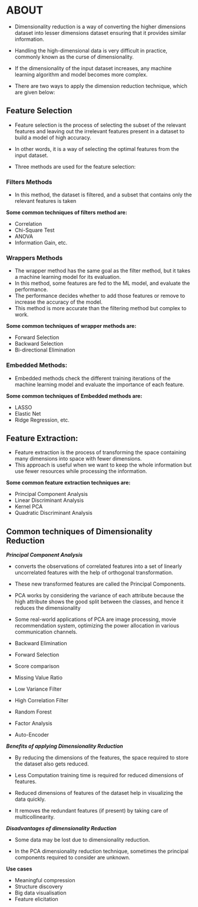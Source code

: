 # ABOUT

- Dimensionality reduction is a way of converting the higher dimensions dataset into lesser dimensions dataset ensuring that it provides similar information.

- Handling the high-dimensional data is very difficult in practice, commonly known as the curse of dimensionality.

- If the dimensionality of the input dataset increases, any machine learning algorithm and model becomes more complex.

- There are two ways to apply the dimension reduction technique, which are given below:

## Feature Selection

- Feature selection is the process of selecting the subset of the relevant features and leaving out the irrelevant features present in a dataset to build a model of high accuracy.
- In other words, it is a way of selecting the optimal features from the input dataset.

- Three methods are used for the feature selection:

### Filters Methods

- In this method, the dataset is filtered, and a subset that contains only the relevant features is taken

**Some common techniques of filters method are:**

- Correlation
- Chi-Square Test
- ANOVA
- Information Gain, etc.

### Wrappers Methods

- The wrapper method has the same goal as the filter method, but it takes a machine learning model for its evaluation.
- In this method, some features are fed to the ML model, and evaluate the performance.
- The performance decides whether to add those features or remove to increase the accuracy of the model.
- This method is more accurate than the filtering method but complex to work.

**Some common techniques of wrapper methods are:**

- Forward Selection
- Backward Selection
- Bi-directional Elimination

### Embedded Methods:

- Embedded methods check the different training iterations of the machine learning model and evaluate the importance of each feature.

**Some common techniques of Embedded methods are:**

- LASSO
- Elastic Net
- Ridge Regression, etc.

## Feature Extraction:

- Feature extraction is the process of transforming the space containing many dimensions into space with fewer dimensions.
- This approach is useful when we want to keep the whole information but use fewer resources while processing the information.

**Some common feature extraction techniques are:**

- Principal Component Analysis
- Linear Discriminant Analysis
- Kernel PCA
- Quadratic Discriminant Analysis

## Common techniques of Dimensionality Reduction

**_Principal Component Analysis_**

- converts the observations of correlated features into a set of linearly uncorrelated features with the help of orthogonal transformation.
- These new transformed features are called the Principal Components.
- PCA works by considering the variance of each attribute because the high attribute shows the good split between the classes, and hence it reduces the dimensionality
- Some real-world applications of PCA are image processing, movie recommendation system, optimizing the power allocation in various communication channels.

- Backward Elimination
- Forward Selection
- Score comparison
- Missing Value Ratio
- Low Variance Filter
- High Correlation Filter
- Random Forest
- Factor Analysis
- Auto-Encoder

**_Benefits of applying Dimensionality Reduction_**

- By reducing the dimensions of the features, the space required to store the dataset also gets reduced.

- Less Computation training time is required for reduced dimensions of features.

- Reduced dimensions of features of the dataset help in visualizing the data quickly.

- It removes the redundant features (if present) by taking care of multicollinearity.

**_Disadvantages of dimensionality Reduction_**

- Some data may be lost due to dimensionality reduction.

- In the PCA dimensionality reduction technique, sometimes the principal components required to consider are unknown.

**Use cases**

- Meaningful compression
- Structure discovery
- Big data visualisation
- Feature elicitation
